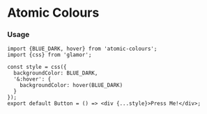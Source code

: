 # Atomic Colours

### Usage

    import {BLUE_DARK, hover} from 'atomic-colours';
    import {css} from 'glamor';
    
    const style = css({
      backgroundColor: BLUE_DARK,
      '&:hover': {
        backgroundColor: hover(BLUE_DARK)
      }
    });
    export default Button = () => <div {...style}>Press Me!</div>;
    
